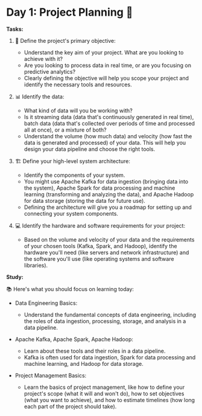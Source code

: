 # Day 1: Project Planning 📝

**Tasks:**

1. 🎯 Define the project's primary objective: 
   - Understand the key aim of your project. What are you looking to achieve with it? 
   - Are you looking to process data in real time, or are you focusing on predictive analytics? 
   - Clearly defining the objective will help you scope your project and identify the necessary tools and resources.

2. 📊 Identify the data:
   - What kind of data will you be working with? 
   - Is it streaming data (data that's continuously generated in real time), batch data (data that's collected over periods of time and processed all at once), or a mixture of both? 
   - Understand the volume (how much data) and velocity (how fast the data is generated and processed) of your data. This will help you design your data pipeline and choose the right tools.

3. 🏗 Define your high-level system architecture:
   - Identify the components of your system. 
   - You might use Apache Kafka for data ingestion (bringing data into the system), Apache Spark for data processing and machine learning (transforming and analyzing the data), and Apache Hadoop for data storage (storing the data for future use).
   - Defining the architecture will give you a roadmap for setting up and connecting your system components.

4. 💻 Identify the hardware and software requirements for your project:
   - Based on the volume and velocity of your data and the requirements of your chosen tools (Kafka, Spark, and Hadoop), identify the hardware you'll need (like servers and network infrastructure) and the software you'll use (like operating systems and software libraries).

**Study:**

📚 Here's what you should focus on learning today:

- Data Engineering Basics: 
  - Understand the fundamental concepts of data engineering, including the roles of data ingestion, processing, storage, and analysis in a data pipeline.

- Apache Kafka, Apache Spark, Apache Hadoop:
  - Learn about these tools and their roles in a data pipeline. 
  - Kafka is often used for data ingestion, Spark for data processing and machine learning, and Hadoop for data storage.

- Project Management Basics:
  - Learn the basics of project management, like how to define your project's scope (what it will and won't do), how to set objectives (what you want to achieve), and how to estimate timelines (how long each part of the project should take).

